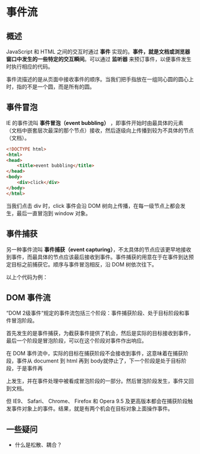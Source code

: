 # 事件流

## 概述

JavaScript 和 HTML 之间的交互时通过 **事件** 实现的。**事件，就是文档或浏览器窗口中发生的一些特定的交互瞬间**。可以通过 **监听器** 来预订事件，以便事件发生时执行相应的代码。

事件流描述的是从页面中接收事件的顺序。当我们把手指放在一组同心圆的圆心上时，指的不是一个圆，而是所有的圆。

## 事件冒泡

IE 的事件流叫 **事件冒泡（event bubbling）** ，即事件开始时由最具体的元素（文档中嵌套层次最深的那个节点）接收，然后逐级向上传播到较为不具体的节点（文档）。

```html
<!DOCTYPE html>
<html>
<head>
	<title>event bubbling</title>
</head>
<body>
	<div>click</div>
</body>
</html>
```

当我们点击 div 时，click 事件会沿 DOM 树向上传播，在每一级节点上都会发生，最后一直冒泡到 window 对象。

## 事件捕获

另一种事件流叫 **事件捕获（event capturing）**，不太具体的节点应该更早地接收到事件，而最具体的节点应该最后接收到事件。事件捕获的用意在于在事件到达预定目标之前捕获它。顺序与事件冒泡相反，沿 DOM 树依次往下。

以上个代码为例：


## DOM 事件流

“DOM 2级事件“规定的事件流包括三个阶段：事件捕获阶段、处于目标阶段和事件冒泡阶段。

首先发生的是事件捕获，为截获事件提供了机会，然后是实际的目标接收到事件，最后一个阶段是冒泡阶段，可以在这个阶段对事件作出响应。



在 DOM 事件流中，实际的目标在捕获阶段不会接收到事件，这意味着在捕获阶段，事件从 document 到 html 再到 body就停止了，下一个阶段是处于目标阶段，于是事件再 <div> 上发生，并在事件处理中被看成冒泡阶段的一部分。然后冒泡阶段发生，事件又回到文档。

但 IE9、 Safari、 Chrome、 Firefox 和 Opera 9.5 及更高版本都会在捕获阶段触发事件对象上的事件。结果，就是有两个机会在目标对象上面操作事件。

## 一些疑问

- 什么是松散、耦合？